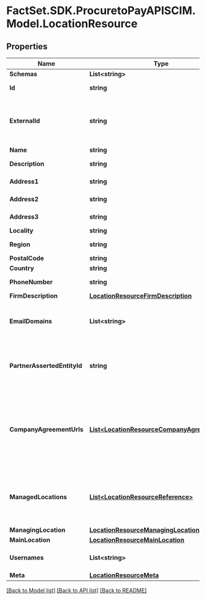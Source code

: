 # FactSet.SDK.ProcuretoPayAPISCIM.Model.LocationResource

## Properties

Name | Type | Description | Notes
------------ | ------------- | ------------- | -------------
**Schemas** | **List&lt;string&gt;** |  | [optional] 
**Id** | **string** |  | [optional] [readonly] 
**ExternalId** | **string** | An arbitrary identifier for the resource defined by the client. This can assist the client locate the resource through the use of search filters. | [optional] 
**Name** | **string** | Name of the location. | 
**Description** | **string** | Description of the location. | [optional] 
**Address1** | **string** | First line of location&#39;s address. | 
**Address2** | **string** | Second line of location&#39;s address. | [optional] 
**Address3** | **string** | Third line of location&#39;s address. | [optional] 
**Locality** | **string** | City of location. | 
**Region** | **string** | State or province of location. | [optional] 
**PostalCode** | **string** | Postal code of location. | 
**Country** | **string** | Country of location. | 
**PhoneNumber** | **string** | Phone number of location. | [optional] [readonly] 
**FirmDescription** | [**LocationResourceFirmDescription**](LocationResourceFirmDescription.md) |  | 
**EmailDomains** | **List&lt;string&gt;** | The domain names that are valid for use with email addresses associated with users in this location. | [optional] 
**PartnerAssertedEntityId** | **string** | Identifier assigned to the Corporate Entity. Value is provided as \&quot;fsymEntityId\&quot; from FactSet&#39;s Symbology API. | [optional] 
**CompanyAgreementUrls** | [**List&lt;LocationResourceCompanyAgreementUrl&gt;**](LocationResourceCompanyAgreementUrl.md) | Provides FactSet with signed documents allowing entitlement to pre-established exchanges for individuals associated with the location. Document URL provided must be available over the public internet. | [optional] 
**ManagedLocations** | [**List&lt;LocationResourceReference&gt;**](LocationResourceReference.md) | Lists FactSet locations managed by Research Entitlements Administrators at this location for requesting location-based research entitlements. | [optional] 
**ManagingLocation** | [**LocationResourceManagingLocation**](LocationResourceManagingLocation.md) |  | [optional] 
**MainLocation** | [**LocationResourceMainLocation**](LocationResourceMainLocation.md) |  | [optional] 
**Usernames** | **List&lt;string&gt;** | The FactSet usernames that are valid for users in this location. | [optional] [readonly] 
**Meta** | [**LocationResourceMeta**](LocationResourceMeta.md) |  | [optional] 

[[Back to Model list]](../README.md#documentation-for-models) [[Back to API list]](../README.md#documentation-for-api-endpoints) [[Back to README]](../README.md)

